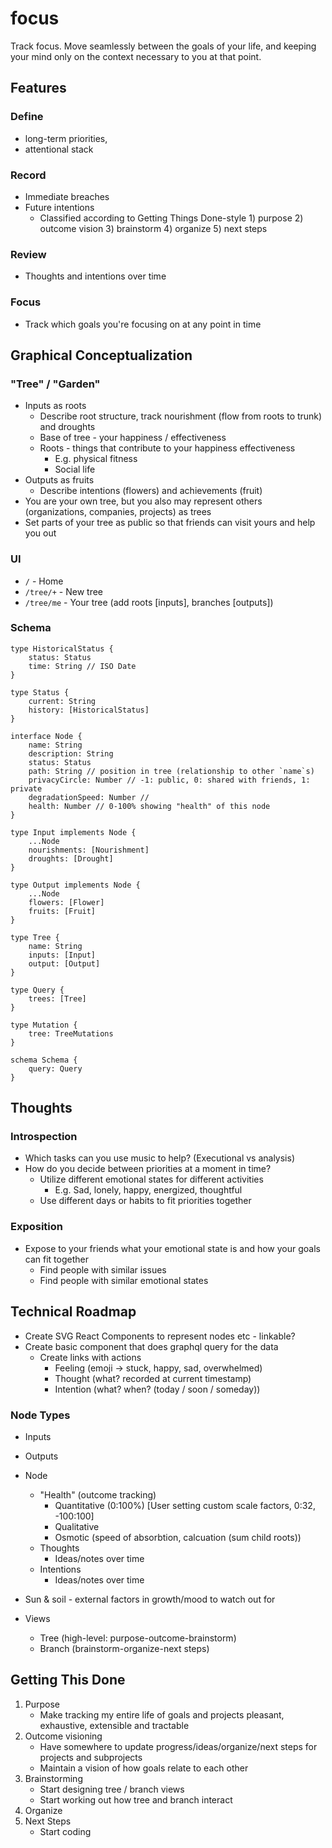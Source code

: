 # focus

Track focus. Move seamlessly between the goals of your life, and keeping your mind only on the context necessary to you at that point.

## Features

### Define
* long-term priorities,
* attentional stack

### Record
* Immediate breaches
* Future intentions
   * Classified according to Getting Things Done-style 1) purpose 2) outcome vision 3) brainstorm 4) organize 5) next steps

### Review
* Thoughts and intentions over time

### Focus
* Track which goals you're focusing on at any point in time

## Graphical Conceptualization

### "Tree" / "Garden"

* Inputs as roots
   * Describe root structure, track nourishment (flow from roots to trunk) and droughts
   * Base of tree - your happiness / effectiveness
   * Roots - things that contribute to your happiness effectiveness
      * E.g. physical fitness
      * Social life
* Outputs as fruits
   * Describe intentions (flowers) and achievements (fruit)
* You are your own tree, but you also may represent others (organizations, companies, projects) as trees
* Set parts of your tree as public so that friends can visit yours and help you out

### UI

* `/` - Home
* `/tree/+` - New tree
* `/tree/me` - Your tree (add roots [inputs], branches [outputs])

### Schema

```gql
type HistoricalStatus {
	status: Status
	time: String // ISO Date
}

type Status {
	current: String
	history: [HistoricalStatus]
}

interface Node {
	name: String
	description: String
	status: Status
	path: String // position in tree (relationship to other `name`s)
	privacyCircle: Number // -1: public, 0: shared with friends, 1: private
	degradationSpeed: Number // 
	health: Number // 0-100% showing "health" of this node
}

type Input implements Node {
	...Node
	nourishments: [Nourishment]
	droughts: [Drought]
}

type Output implements Node {
	...Node
	flowers: [Flower]
	fruits: [Fruit]
}

type Tree {
	name: String
	inputs: [Input]
	output: [Output]
}

type Query {
	trees: [Tree]
}

type Mutation {
	tree: TreeMutations
}

schema Schema {
	query: Query
}
```

## Thoughts

### Introspection

* Which tasks can you use music to help? (Executional vs analysis)
* How do you decide between priorities at a moment in time?
   * Utilize different emotional states for different activities
      * E.g. Sad, lonely, happy, energized, thoughtful
   * Use different days or habits to fit priorities together

### Exposition

* Expose to your friends what your emotional state is and how your goals can fit together
   * Find people with similar issues
   * Find people with similar emotional states

## Technical Roadmap

* Create SVG React Components to represent nodes etc - linkable?
* Create basic component that does graphql query for the data
   * Create links with actions
      * Feeling (emoji -> stuck, happy, sad, overwhelmed)
      * Thought (what? recorded at current timestamp)
      * Intention (what? when? (today / soon / someday))

### Node Types

* Inputs
* Outputs
* Node
   * "Health" (outcome tracking)
      * Quantitative (0:100%) [User setting custom scale factors, 0:32, -100:100]
      * Qualitative
      * Osmotic (speed of absorbtion, calcuation (sum child roots))
   * Thoughts
      * Ideas/notes over time
   * Intentions
      * Ideas/notes over time
* Sun & soil - external factors in growth/mood to watch out for

* Views
   * Tree (high-level: purpose-outcome-brainstorm)
   * Branch (brainstorm-organize-next steps)

## Getting This Done

1. Purpose
   * Make tracking my entire life of goals and projects pleasant, exhaustive, extensible and tractable
1. Outcome visioning
   * Have somewhere to update progress/ideas/organize/next steps for projects and subprojects
   * Maintain a vision of how goals relate to each other
1. Brainstorming
   * Start designing tree / branch views
   * Start working out how tree and branch interact
1. Organize
1. Next Steps
   * Start coding